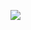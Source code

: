 <img src="![image](https://user-images.githubusercontent.com/60312427/179361919-7de2b29d-e83e-431a-a037-f9e87aea67a9.png)
">
